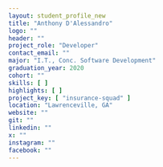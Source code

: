 ```yaml
---
layout: student_profile_new
title: "Anthony D'Alessandro"
logo: ""
header: ""
project_role: "Developer"
contact_email: ""
major: "I.T., Conc. Software Development"
graduation_year: 2020
cohort: ""
skills: [ ]
highlights: [ ]
project_key: [ "insurance-squad" ]
location: "Lawrenceville, GA"
website: ""
git: ""
linkedin: ""
x: ""
instagram: ""
facebook: ""
---
```

